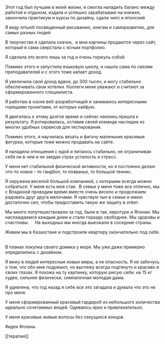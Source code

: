 

Этот год был лучшим в моей жизни, я смогла наладить баланс между работой и отдыхом, издала и успешно зарабатываю на книжке, закончила практикум и курсы по дизайну, сдала чилс и японский

  

Я веду ютьюб посвященный рисованию, книгам и саморазвитию, для самых разных людей

В творчестве я сделала скачок,  и мои картины продаются через сайт, который я сама сверстала с ясным портфолио.

Я сделала это всего лишь за год и очень горжусь собой

Помимо этого я запустила языковую школу, и нашла сама по связям преподавателей и с этого тоже капает доход.

Я увеличила свой доход вдвое, до 300 тысяч, и могу стабильно обеспечивать свои хотелки. Коллеги меня уважают и считают за сформированного специалиста. 

Я работаю в озоне веб-разработчицей и занимаюсь интересными горящими проектами, от которых кайфую.

Я двигалась к этому долгое время и сейчас наконец пришла к результату. Я ротировалась, оставив своей команде наследие из многих удобных сервисов для тестирования.

Помимо этого, я научилась вязать и фигачу маленькие красивые фигурки, которые тоже можно продавать на сайте.

Я наладила отношения с едой и питаюсь стабильно, не ограничивая себя ни в чем и не заедая страх усталость и стресс. 

У меня нет стабильной физической активности, но я постоянно делаю что-то новое - то гандбол, то плаванье, то большой теннис.

Я окружена веселой большой компанией, с которыми всегда можно собраться. У меня есть моя стая.  В семье у меня тоже все отлично, мы с Владюхой проводим время вместе очень весело и продолжаем радовать друг друга мелочами. Я чувствую тыл в семье и имею достаточно сил, чтобы предоставить такую же защиту в ответ.  

Мы много попутешествовали за год, были в тае, евротуре и Японии. Мы наслаждаемся каждым днем и стали гораздо свободнее. Мы здоровы и счастливы.     На выходных мы иногда выезжали в соседние страны.

Живем мы в Казахстане и подстроили квартиру окончательно под себя.    

В планах покупка своего домика у моря. Мы уже даже примерно определились с дизайном.

Я вижу в людей интересные новые миры, а не опасность. Я не забочусь о том, что обо мне подумают, но выгляжу всегда подтянуто и красиво в своих глазах. Я похожа на ту картинку, которую рисую себе: на 15 кг худее, сильнее физически, симпатичная молодая дама. 

  

Я удивлена, что год назад я себе все это загадала и думала что это не про меня. 

У меня сформированный красивый гардероб из небольшого количества идеально сочетаемых вещей. Одеваюсь ярко и привлекательно.     

У меня красивые живые волосы без секущихся концов.

#идеи #планы 

[[терапия]]